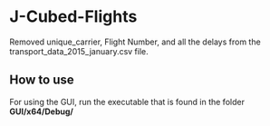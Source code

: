 # J-Cubed-Flights
Removed unique_carrier, Flight Number, and all the delays from the transport_data_2015_january.csv file.
## How to use
For using the GUI, run the executable that is found in the folder **GUI/x64/Debug/**
